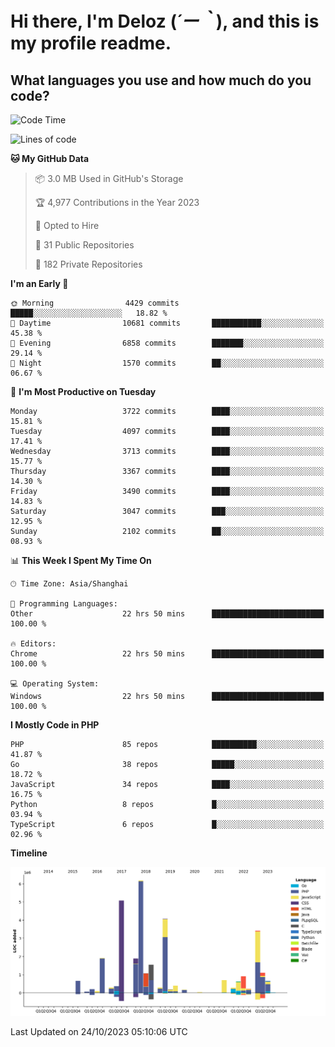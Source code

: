 # **Hi there, I'm Deloz (*´ー｀*), and this is my profile readme.**

## **What languages you use and how much do you code?**

<!--START_SECTION:waka-->
![Code Time](http://img.shields.io/badge/Code%20Time-2%2C636%20hrs%2033%20mins-blue)

![Lines of code](https://img.shields.io/badge/From%20Hello%20World%20I%27ve%20Written-32.3%20million%20lines%20of%20code-blue)

**🐱 My GitHub Data** 

> 📦 3.0 MB Used in GitHub's Storage 
 > 
> 🏆 4,977 Contributions in the Year 2023
 > 
> 💼 Opted to Hire
 > 
> 📜 31 Public Repositories 
 > 
> 🔑 182 Private Repositories 
 > 
**I'm an Early 🐤** 

```text
🌞 Morning                4429 commits        █████░░░░░░░░░░░░░░░░░░░░   18.82 % 
🌆 Daytime                10681 commits       ███████████░░░░░░░░░░░░░░   45.38 % 
🌃 Evening                6858 commits        ███████░░░░░░░░░░░░░░░░░░   29.14 % 
🌙 Night                  1570 commits        ██░░░░░░░░░░░░░░░░░░░░░░░   06.67 % 
```
📅 **I'm Most Productive on Tuesday** 

```text
Monday                   3722 commits        ████░░░░░░░░░░░░░░░░░░░░░   15.81 % 
Tuesday                  4097 commits        ████░░░░░░░░░░░░░░░░░░░░░   17.41 % 
Wednesday                3713 commits        ████░░░░░░░░░░░░░░░░░░░░░   15.77 % 
Thursday                 3367 commits        ████░░░░░░░░░░░░░░░░░░░░░   14.30 % 
Friday                   3490 commits        ████░░░░░░░░░░░░░░░░░░░░░   14.83 % 
Saturday                 3047 commits        ███░░░░░░░░░░░░░░░░░░░░░░   12.95 % 
Sunday                   2102 commits        ██░░░░░░░░░░░░░░░░░░░░░░░   08.93 % 
```


📊 **This Week I Spent My Time On** 

```text
🕑︎ Time Zone: Asia/Shanghai

💬 Programming Languages: 
Other                    22 hrs 50 mins      █████████████████████████   100.00 % 

🔥 Editors: 
Chrome                   22 hrs 50 mins      █████████████████████████   100.00 % 

💻 Operating System: 
Windows                  22 hrs 50 mins      █████████████████████████   100.00 % 
```

**I Mostly Code in PHP** 

```text
PHP                      85 repos            ██████████░░░░░░░░░░░░░░░   41.87 % 
Go                       38 repos            █████░░░░░░░░░░░░░░░░░░░░   18.72 % 
JavaScript               34 repos            ████░░░░░░░░░░░░░░░░░░░░░   16.75 % 
Python                   8 repos             █░░░░░░░░░░░░░░░░░░░░░░░░   03.94 % 
TypeScript               6 repos             █░░░░░░░░░░░░░░░░░░░░░░░░   02.96 % 
```



**Timeline**

![Lines of Code chart](https://raw.githubusercontent.com/deloz/deloz/main/assets/bar_graph.png)


 Last Updated on 24/10/2023 05:10:06 UTC
<!--END_SECTION:waka-->
